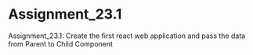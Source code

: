 # Assignment_23.1
Assignment_23.1: Create the first react web application and pass the data from Parent to Child Component
